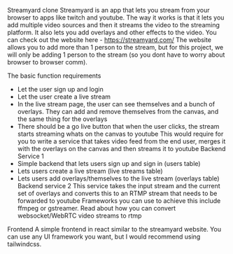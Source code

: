 Streamyard clone
Streamyard is an app that lets you stream from your browser to apps like twitch and youtube. The way it works is that it lets you add multiple video sources and then it streams the video to the streaming platform. It also lets you add overlays and other effects to the video. You can check out the website here - https://streamyard.com/ The website allows you to add more than 1 person to the stream, but for this project, we will only be adding 1 person to the stream (so you dont have to worry about browser to browser comm).

The basic function requirements
- Let the user sign up and login
- Let the user create a live stream
- In the live stream page, the user can see themselves and a bunch of overlays. They can add and remove themselves from the canvas, and the same thing for the overlays
- There should be a go live button that when the user clicks, the stream starts streaming whats on the canvas to youtube
This would require for you to write a service that takes video feed from the end user, merges it with the overlays on the canvas and then streams it to youtube
Backend Service 1
- Simple backend that lets users sign up and sign in (users table)
- Lets users create a live stream (live streams table)
- Lets users add overlays/themselves to the live stream (overlays table)
Backend service 2
This service takes the input stream and the current set of overlays and converts this to an RTMP stream that needs to be forwarded to youtube Frameworks you can use to achieve this include ffmpeg or gstreamer. Read about how you can convert websocket/WebRTC video streams to rtmp

Frontend
A simple frontend in react similar to the streamyard website. You can use any UI framework you want, but I would recommend using tailwindcss.
